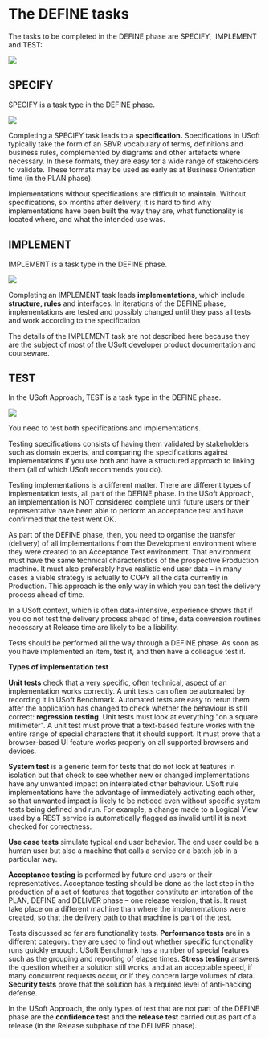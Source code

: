 # The DEFINE tasks

The tasks to be completed in the DEFINE phase are SPECIFY,  IMPLEMENT and TEST:  

![](/api/Collaboration/USoft%20Approach/assets/2019df7c-3c16-4c26-9d5d-c74f2168358b.png)

## SPECIFY

SPECIFY is a task type in the DEFINE phase.

![](/api/Collaboration/USoft%20Approach/assets/e0620f9b-d119-4568-b85c-d9725fcfca62.png)

Completing a SPECIFY task leads to a **specification.** Specifications in USoft typically take the form of an SBVR vocabulary of terms, definitions and business rules, complemented by diagrams and other artefacts where necessary. In these formats, they are easy for a wide range of stakeholders to validate. These formats may be used as early as at Business Orientation time (in the PLAN phase).

Implementations without specifications are difficult to maintain. Without specifications, six months after delivery, it is hard to find why implementations have been built the way they are, what functionality is located where, and what the intended use was.

## IMPLEMENT

IMPLEMENT is a task type in the DEFINE phase.

![](/api/Collaboration/USoft%20Approach/assets/ebe534ab-b5a0-4e45-9e10-3dccd92ac5b1.png)

Completing an IMPLEMENT task leads **implementations**, which include **structure, rules** and interfaces. In iterations of the DEFINE phase, implementations are tested and possibly changed until they pass all tests and work according to the specification.

The details of the IMPLEMENT task are not described here because they are the subject of most of the USoft developer product documentation and courseware.

## TEST

In the USoft Approach, TEST is a task type in the DEFINE phase.

![](/api/Collaboration/USoft%20Approach/assets/504dd48d-9fca-4390-ab7b-e083a1fbf7b8.png)

You need to test both specifications and implementations.

Testing specifications consists of having them validated by stakeholders such as domain experts, and comparing the specifications against implementations if you use both and have a structured approach to linking them (all of which USoft recommends you do).

Testing implementations is a different matter. There are different types of implementation tests, all part of the DEFINE phase. In the USoft Approach, an implementation is NOT considered complete until future users or their representative have been able to perform an acceptance test and have confirmed that the test went OK.

As part of the DEFINE phase, then, you need to organise the transfer (delivery) of all implementations from the Development environment where they were created to an Acceptance Test environment. That environment must have the same technical characteristics of the prospective Production machine. It must also preferably have realistic end user data – in many cases a viable strategy is actually to COPY all the data currently in Production. This approach is the only way in which you can test the delivery process ahead of time.

In a USoft context, which is often data-intensive, experience shows that if you do not test the delivery process ahead of time, data conversion routines necessary at Release time are likely to be a liability.

Tests should be performed all the way through a DEFINE phase. As soon as you have implemented an item, test it, and then have a colleague test it.

**Types of implementation test**

**Unit tests** check that a very specific, often technical, aspect of an implementation works correctly. A unit tests can often be automated by recording it in USoft Benchmark. Automated tests are easy to rerun them after the application has changed to check whether the behaviour is still correct: **regression testing**. Unit tests must look at everything "on a square millimeter". A unit test must prove that a text-based feature works with the entire range of special characters that it should support. It must prove that a browser-based UI feature works properly on all supported browsers and devices.

**System test** is a generic term for tests that do not look at features in isolation but that check to see whether new or changed implementations have any unwanted impact on interrelated other behaviour. USoft rule implementations have the advantage of immediately activating each other, so that unwanted impact is likely to be noticed even without specific system tests being defined and run. For example, a change made to a Logical View used by a REST service is automatically flagged as invalid until it is next checked for correctness.

**Use case tests** simulate typical end user behavior. The end user could be a human user but also a machine that calls a service or a batch job in a particular way.

**Acceptance testing** is performed by future end users or their representatives. Acceptance testing should be done as the last step in the production of a set of features that together constitute an interation of the PLAN, DEFINE and DELIVER phase – one release version, that is. It must take place on a different machine than where the implementations were created, so that the delivery path to that machine is part of the test.

Tests discussed so far are functionality tests. **Performance tests** are in a different category: they are used to find out whether specific functionality runs quickly enough. USoft Benchmark has a number of special features such as the grouping and reporting of elapse times. **Stress testing** answers the question whether a solution still works, and at an acceptable speed, if many concurrent requests occur, or if they concern large volumes of data. **Security tests** prove that the solution has a required level of anti-hacking defense.

In the USoft Approach, the only types of test that are not part of the DEFINE phase are the **confidence test** and the **release test** carried out as part of a release (in the Release subphase of the DELIVER phase).